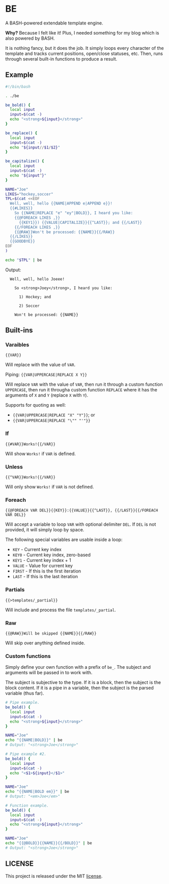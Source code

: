 # BE

A BASH-powered extendable template engine.

**Why?** Because I felt like it! Plus, I needed something for my blog which is also powered by BASH.

It is nothing fancy, but it does the job. It simply loops every character of the template and tracks current positions, open/close statuses, etc. Then, runs through several built-in functions to produce a result.

## Example

```bash
#!/bin/bash

. ./be

be_bold() {
  local input
  input=$(cat -)
  echo "<strong>${input}</strong>"
}

be_replace() {
  local input
  input=$(cat -)
  echo "${input//$1/$2}"
}

be_capitalize() {
  local input
  input=$(cat -)
  echo "${input^}"
}

NAME="Joe"
LIKES="hockey,soccer"
TPL=$(cat <<EOF
  Well, well, hello {{NAME|APPEND e|APPEND e}}!
  {{#LIKES}}
    So {{NAME|REPLACE "e" "ey"|BOLD}}, I heard you like:
    {{@FOREACH LIKES ,}}
      {{KEY1}}) {{VALUE|CAPITALIZE}}{{^LAST}}; and {{/LAST}}
    {{/FOREACH LIKES ,}}
    {{@RAW}}Won't be processed: {{NAME}}{{/RAW}}
  {{/LIKES}}
  {{GOODBYE}}
EOF
)

echo "$TPL" | be
```

Output:

```
  Well, well, hello Joeee!
  
    So <strong>Joey</strong>, I heard you like:
    
      1) Hockey; and 
    
      2) Soccer
    
    Won't be processed: {{NAME}}
```

## Built-ins

### Varaibles

`{{VAR}}`

Will replace with the value of `VAR`.

Piping: `{{VAR|UPPERCASE|REPLACE X Y}}`

Will replace `VAR` with the value of `VAR`, then run it through a custom function `UPPERCASE`, then run it througha custom function `REPLACE` where it has the arguments of `X` and `Y` (replace `X` with `Y`).

Supports for quoting as well:

* `{{VAR|UPPERCASE|REPLACE "X" "Y"}}`; or
* `{{VAR|UPPERCASE|REPLACE "\"" "'"}}`


### If

`{{#VAR}}Works!{{/VAR}}`

Will show `Works!` if `VAR` is defined.

### Unless

`{{^VAR}}Works!{{/VAR}}`

Will only show `Works!` if `VAR` is not defined.

### Foreach

`{{@FOREACH VAR DEL}}{{KEY}}:{{VALUE}}{{^LAST}}, {{/LAST}}{{/FOREACH VAR DEL}}`

Will accept a variable to loop `VAR` with optional delimiter `DEL`. If `DEL` is not provided, it will simply loop by space.

The following special variables are usable inside a loop:

* `KEY` - Current key index
* `KEY0` - Current key index, zero-based
* `KEY1` - Current key index + 1
* `VALUE` - Value for current key
* `FIRST` - If this is the first iteration
* `LAST` - If this is the last iteration

### Partials

`{{>templates/_partial}}`

Will include and process the file `templates/_partial`.

### Raw

`{{@RAW}}Will be skipped {{NAME}}{{/RAW}}`

Will skip over anything defined inside.

### Custom functions

Simply define your own function with a prefix of `be_`. The subject and arguments will be passed in to work with.

The subject is subjective to the type. If it is a block, then the subject is the block content. If it is a pipe in a variable, then the subject is the parsed variable (thus far).

```bash
# Pipe example.
be_bold() {
  local input
  input=$(cat -)
  echo "<strong>${input}</strong>"
}

NAME="Joe"
echo "{{NAME|BOLD}}" | be
# Output: "<strong>Joe</strong>"
```

```bash
# Pipe example #2.
be_bold() {
  local input
  input=$(cat -)
  echo "<$1>${input}</$1>"
}

NAME="Joe"
echo "{{NAME|BOLD em}}" | be
# Output: "<em>Joe</em>"
```

```bash
# Function example.
be_bold() {
  local input
  input=$(cat -)
  echo "<strong>${input}</strong>"
}

NAME="Joe"
echo "{{@BOLD}}{{NAME}}{{/BOLD}}" | be
# Output: "<strong>Joe</strong>"
```

## LICENSE

This project is released under the MIT [license](https://github.com/gnikyt/be/blob/master/LICENSE).
